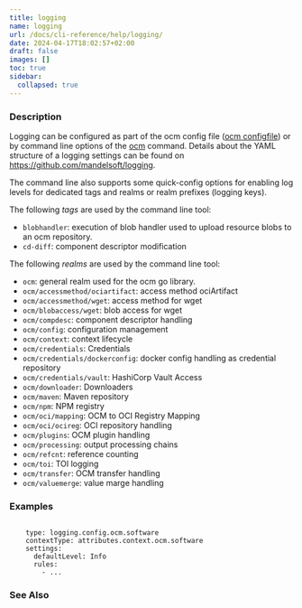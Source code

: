 ```yaml
---
title: logging
name: logging
url: /docs/cli-reference/help/logging/
date: 2024-04-17T18:02:57+02:00
draft: false
images: []
toc: true
sidebar:
  collapsed: true
---
```

### Description


Logging can be configured as part of the ocm config file ([ocm configfile](/docs/cli-reference/configfile))
or by command line options of the [ocm](/docs/cli-reference) command. Details about
the YAML structure of a logging settings can be found on https://github.com/mandelsoft/logging.

The command line also supports some quick-config options for enabling log levels
for dedicated tags and realms or realm prefixes (logging keys).

The following *tags* are used by the command line tool:
  - <code>blobhandler</code>: execution of blob handler used to upload resource blobs to an ocm repository.
  - <code>cd-diff</code>: component descriptor modification



The following *realms* are used by the command line tool:
  - <code>ocm</code>: general realm used for the ocm go library.
  - <code>ocm/accessmethod/ociartifact</code>: access method ociArtifact
  - <code>ocm/accessmethod/wget</code>: access method for wget
  - <code>ocm/blobaccess/wget</code>: blob access for wget
  - <code>ocm/compdesc</code>: component descriptor handling
  - <code>ocm/config</code>: configuration management
  - <code>ocm/context</code>: context lifecycle
  - <code>ocm/credentials</code>: Credentials
  - <code>ocm/credentials/dockerconfig</code>: docker config handling as credential repository
  - <code>ocm/credentials/vault</code>: HashiCorp Vault Access
  - <code>ocm/downloader</code>: Downloaders
  - <code>ocm/maven</code>: Maven repository
  - <code>ocm/npm</code>: NPM registry
  - <code>ocm/oci/mapping</code>: OCM to OCI Registry Mapping
  - <code>ocm/oci/ocireg</code>: OCI repository handling
  - <code>ocm/plugins</code>: OCM plugin handling
  - <code>ocm/processing</code>: output processing chains
  - <code>ocm/refcnt</code>: reference counting
  - <code>ocm/toi</code>: TOI logging
  - <code>ocm/transfer</code>: OCM transfer handling
  - <code>ocm/valuemerge</code>: value marge handling



### Examples

```

    type: logging.config.ocm.software
    contextType: attributes.context.ocm.software
    settings:
      defaultLevel: Info
      rules:
        - ...

```

### See Also


